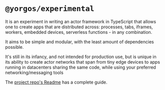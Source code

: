 # `@yorgos/experimental`

It is an experiment in writing an actor framework in TypeScript that allows one to create apps that are distributed across: processes, tabs, iframes, workers, embedded devices, serverless functions - in any combination.

It aims to be simple and modular, with the least amount of dependencies possible.

It's still in its infancy, and not intended for production use, but is unique in its ability to create actor networks that span from tiny edge devices to apps running in datacenters sharing the same code, while using your preferred networking/messaging tools

The [project repo's Readme](https://github.com/kunaakos/yorgos) has a complete guide.
